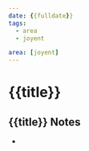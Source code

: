 ```yaml
---
date: {{fulldate}}
tags: 
  - area
  - joyent

area: [joyent]
---
```


# {{title}}

## {{title}} Notes

-

